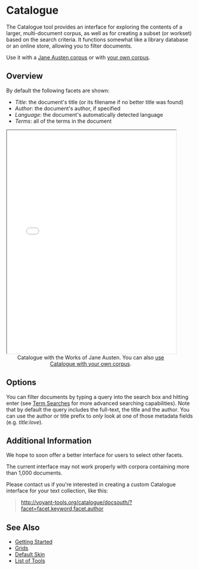 # Catalogue

The Catalogue tool provides an interface for exploring the contents of a larger, multi-document corpus, as well as for creating a subset (or workset) based on the search criteria. It functions somewhat like a library database or an online store, allowing you to filter documents.

Use it with a <a href="../?view=Catalogue&corpus=austen" target="_blank">Jane Austen corpus</a> or with <a href="../?view=Catalogue" target="_blank">your own corpus</a>.


## Overview

By default the following facets are shown:

- *Title*: the document's title (or its filename if no better title was found)
- *Author*: the document's author, if specified
- *Language*: the document's automatically detected language 
- *Terms*: all of the terms in the document

<iframe src="../tool/Catalogue/?corpus=austen&subtitle=The+Works+of+Jane+Austen&facet=facet.title,facet.language" style="width: 90%; height: 600px;"></iframe>
<div style="width: 90%; text-align: center; margin-bottom: 1em;">Catalogue with the Works of Jane Austen. You can also <a href="../?view=Catalogue" target="_blank">use Catalogue with your own corpus</a>.</div>

## Options

You can filter documents  by typing a query into the search box and hitting enter (see [Term Searches](#!/guide/search) for more advanced searching capabilities). Note that by default the query includes the full-text, the title and the author. You can use the author or title prefix to *only* look at one of those metadata fields (e.g. _title:love_).

## Additional Information

We hope to soon offer a better interface for users to select other facets.

The current interface may not work properly with corpora containing more than 1,000 documents.

Please contact us if you're interested in creating a custom Catalogue interface for your text collection, like this:

<blockquote><a href="http://voyant-tools.org/catalogue/docsouth/?facet=facet.keyword,facet.author">http://voyant-tools.org/catalogue/docsouth/?facet=facet.keyword,facet.author</a></blockquote>

## See Also

- [Getting Started](#!/guide/start)
- [Grids](#!/guide/grids)
- [Default Skin](#!/guide/skins-section-default-skin)
- [List of Tools](#!/guide/tools)